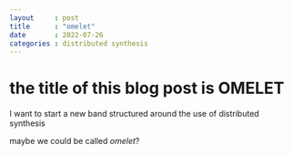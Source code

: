 ```yaml
---
layout     : post
title      : "omelet"
date       : 2022-07-26
categories : distributed synthesis
---
```


#   the title of this blog post is OMELET

I want to start a new band structured around the use of distributed synthesis

maybe we could be called *omelet*?

